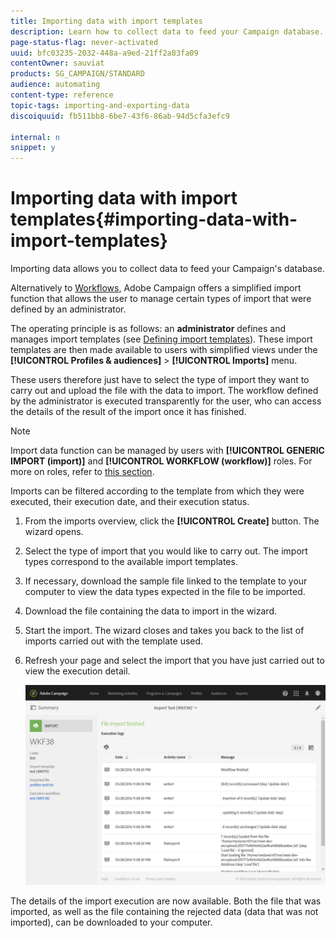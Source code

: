 ```yaml
---
title: Importing data with import templates
description: Learn how to collect data to feed your Campaign database.
page-status-flag: never-activated
uuid: bfc03235-2032-448a-a9ed-21ff2a83fa09
contentOwner: sauviat
products: SG_CAMPAIGN/STANDARD
audience: automating
content-type: reference
topic-tags: importing-and-exporting-data
discoiquuid: fb511bb8-6be7-43f6-86ab-94d5cfa3efc9

internal: n
snippet: y
---
```


# Importing data with import templates{#importing-data-with-import-templates}

Importing data allows you to collect data to feed your Campaign's database.

Alternatively to [Workflows](../../automating/using/discovering-workflows.md), Adobe Campaign offers a simplified import function that allows the user to manage certain types of import that were defined by an administrator.

The operating principle is as follows: an **administrator** defines and manages import templates (see [Defining import templates](../../automating/using/defining-import-templates.md)). These import templates are then made available to users with simplified views under the **[!UICONTROL Profiles & audiences]** > **[!UICONTROL Imports]** menu.

These users therefore just have to select the type of import they want to carry out and upload the file with the data to import. The workflow defined by the administrator is executed transparently for the user, who can access the details of the result of the import once it has finished.

>[!NOTE]
>
>Import data function can be managed by users with **[!UICONTROL GENERIC IMPORT (import)]** and **[!UICONTROL WORKFLOW (workflow)]** roles. For more on roles, refer to [this section](../../administration/using/list-of-roles.md).

Imports can be filtered according to the template from which they were executed, their execution date, and their execution status.

1. From the imports overview, click the **[!UICONTROL Create]** button. The wizard opens.
1. Select the type of import that you would like to carry out. The import types correspond to the available import templates.
1. If necessary, download the sample file linked to the template to your computer to view the data types expected in the file to be imported.
1. Download the file containing the data to import in the wizard.
1. Start the import. The wizard closes and takes you back to the list of imports carried out with the template used.
1. Refresh your page and select the import that you have just carried out to view the execution detail.

   ![](assets/simplified_import1.png)

The details of the import execution are now available. Both the file that was imported, as well as the file containing the rejected data (data that was not imported), can be downloaded to your computer.
